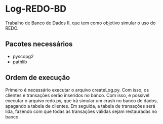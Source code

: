 # Log-REDO-BD
Trabalho de Banco de Dados II, que tem como objetivo simular o uso do REDO.

## Pacotes necessários
- pyscopg2
- pathlib

## Ordem de execução
Primeiro é necessário executar o arquivo createLog.py. Com isso, os clientes e transações serão inseridos no banco.
Com isso, é possível executar o arquivo redo.py, que irá simular um crash no banco de dados, apagando a tabela de clientes. Em seguida, a tabela de transações será lida, fazendo com que todas as transações válidas sejam restauradas no banco.
